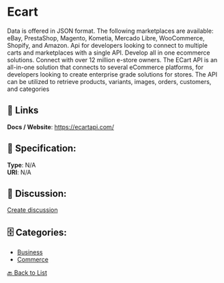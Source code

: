 # Ecart


Data is offered in JSON format. The following marketplaces are available: eBay, PrestaShop, Magento, Kometia, Mercado Libre, WooCommerce, Shopify, and Amazon.  Api for developers looking to connect to multiple carts and marketplaces with a single API. Develop all in one ecommerce solutions.  Connect with over 12 million e-store owners. The ECart API is an all-in-one solution that connects to several eCommerce platforms, for developers looking to create enterprise grade solutions for stores. The API can be utilized to retrieve products, variants, images, orders, customers, and categories

##  🔗 Links
**Docs / Website**: https://ecartapi.com/

## 🧬 Specification:
**Type**: N/A  
**URI**: N/A

## 💬 Discussion:
[Create discussion](https://github.com/apis-list/apis-list/discussions/new)

## 🗄️ Categories:
- [Business](https://github.com/apis-list/apis-list#business)
- [Commerce](https://github.com/apis-list/apis-list#commerce)




[🔙 Back to List](https://github.com/apis-list/apis-list)
